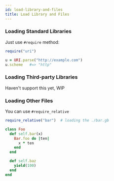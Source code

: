 ```yaml
---
id: load-library-and-files
title: Load Library and Files
---
```


### Loading Standard Libraries

Just use `#require` method:

```ruby
require("uri")

u = URI.parse("http://example.com")
u.scheme   #=> "http"
```

### Loading Third-party Libraries

Haven't support this yet, WIP

### Loading Other Files

You can use `#require_relative`

```ruby
require_relative("bar")  # loading the ./bar.gb

class Foo
  def self.bar(x)
    Bar.foo do |ten|
      x * ten
    end
  end

  def self.baz
    yield(100)
  end
end
```
